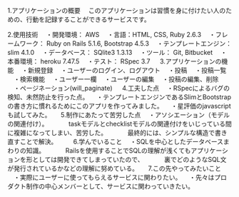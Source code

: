 1.アプリケーションの概要
　このアプリケーションは習慣を身に付けたい人のための、行動を記録することができるサービスです。

2.使用技術
　・開発環境： AWS
　・言語：HTML, CSS, Ruby 2.6.3
　・フレームワーク： Ruby on Rails 5.1.6, Bootstrap 4.5.3
　・テンプレートエンジン： slim 4.1.0
　・データベース： SQlite3 1.3.13
　・ツール： Git, Bitbucket
　・本番環境： heroku 7.47.5
　・テスト： RSpec 3.7
　
3.アプリケーションの機能
　・新規登録
　・ユーザーのログイン、ログアウト
　・投稿
　・投稿一覧
　・検索機能
　・ユーザー一欄
　・ユーザーの編集
　・投稿の編集、削除
　・ページネーション(will_paginate)
　
4.工夫した点
　・RSpecによるバグの検知、未然防止を行った点。
　・テンプレートエンジンであるSlimとBootstrapの書き方に慣れるためにこのアプリを作ってみました。
　・星評価のjavascriptも試してみた。
　
5.制作にあたって苦労した点
　・アソシエーション（モデルの関連付け）。
　　　taskモデルとchecklistモデルの関連付けをいじっている間に複雑になってしまい、苦労した。
　　　最終的には、シンプルな構造で書き直すことで解決。
　　
6.学んでいること
　・SQLを中心としたデータベースまわりの知識。
　　　Railsを使用することでSQLの理解が浅くてもアプリケーションを形としては開発できてしまっていたので、
　　　裏でどのようなSQL文が発行されているかなどの理解に努めている。
　
7.この先やってみたいこと
　・実際にユーザーに使ってもらえるサービスに関わりたい。
　・先々はプロダクト制作の中心メンバーとして、サービスに関わっていきたい。